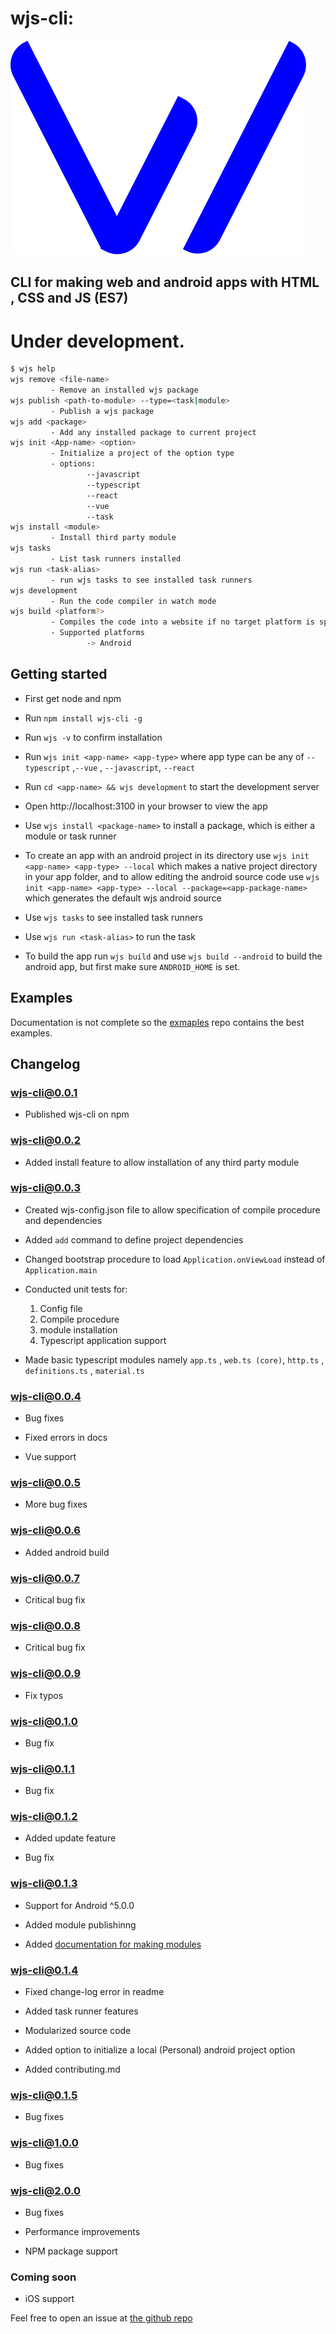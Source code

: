 # wjs-cli:

![alt logo](docs/wjs-light.svg)

## CLI for making web and android apps with HTML , CSS and JS (ES7)

# Under development.

```bash
$ wjs help
wjs remove <file-name>
         - Remove an installed wjs package
wjs publish <path-to-module> --type=<task|module>
         - Publish a wjs package
wjs add <package>
         - Add any installed package to current project
wjs init <App-name> <option>
         - Initialize a project of the option type
         - options:
                 --javascript
                 --typescript
                 --react
                 --vue
                 --task
wjs install <module>
         - Install third party module
wjs tasks
         - List task runners installed
wjs run <task-alias>
         - run wjs tasks to see installed task runners
wjs development
         - Run the code compiler in watch mode
wjs build <platform?>
         - Compiles the code into a website if no target platform is specified
         - Supported platforms
                 -> Android
```

## Getting started

* First get node and npm

* Run `npm install wjs-cli -g`

* Run `wjs -v` to confirm installation

* Run `wjs init <app-name> <app-type>` where app type can be any of `--typescript` ,`--vue` ,  `--javascript`, `--react`

* Run `cd <app-name> && wjs development` to start the development server

* Open http://localhost:3100 in your browser to view the app

* Use `wjs install <package-name>` to install a package, which is either a module or task runner 

* To create an app with an android project in its directory use `wjs init <app-name> <app-type> --local` which makes a native project directory in your app folder, and to allow editing the android source code use `wjs init <app-name> <app-type> --local --package=<app-package-name>` which generates the default wjs android source

* Use `wjs tasks` to see installed task runners

* Use `wjs run <task-alias>` to run the task

* To build the app run `wjs build` and use `wjs build --android` to build the android app, but first make sure `ANDROID_HOME` is set.

## Examples

Documentation is not complete so the [exmaples](https://github.com/neutrino2211/webjs-examples) repo contains the best examples.

## Changelog

### wjs-cli@0.0.1

* Published wjs-cli on npm

### wjs-cli@0.0.2 

* Added install feature to allow installation of any third party module

### wjs-cli@0.0.3

* Created wjs-config.json file to allow specification of compile procedure and dependencies 

* Added `add` command to define project dependencies

* Changed bootstrap procedure to load `Application.onViewLoad` instead of `Application.main`

* Conducted unit tests for:
    1. Config file
    2. Compile procedure
    3. module installation
    4. Typescript application support

* Made basic typescript modules namely  `app.ts` , `web.ts (core)`, `http.ts` , `definitions.ts` , `material.ts`
### wjs-cli@0.0.4

* Bug fixes

* Fixed errors in docs

* Vue support

### wjs-cli@0.0.5

* More bug fixes

### wjs-cli@0.0.6

* Added android build

### wjs-cli@0.0.7

* Critical bug fix

### wjs-cli@0.0.8

* Critical bug fix

### wjs-cli@0.0.9

* Fix typos

### wjs-cli@0.1.0

* Bug fix

### wjs-cli@0.1.1

* Bug fix

### wjs-cli@0.1.2

* Added update feature

* Bug fix

### wjs-cli@0.1.3

* Support for Android ^5.0.0

* Added module publishinng

* Added [documentation for making modules](docs/create-modules.md)

### wjs-cli@0.1.4

* Fixed change-log error in readme

* Added task runner features

* Modularized source code

* Added option to initialize a local (Personal) android project option

* Added contributing.md

### wjs-cli@0.1.5

* Bug fixes

### wjs-cli@1.0.0

* Bug fixes

### wjs-cli@2.0.0

* Bug fixes

* Performance improvements

* NPM package support

### Coming soon

* iOS support


Feel free to open an issue at [the github repo](https://github.com/neutrino2211/webjs/issues)